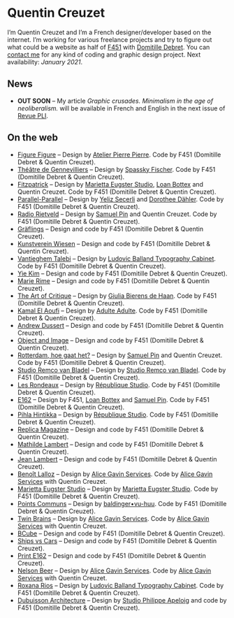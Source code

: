 # Quentin Creuzet

I’m Quentin Creuzet and I’m a French designer/developer based on the internet. I’m working for various freelance projects and try to figure out what could be a website as half of [F451](https://f451.faith) with [Domitille Debret](http://domitilledebret.net).
You can [contact me](mailto:quentin@f451.faith) for any kind of coding and graphic design project. Next availability: _January 2021_.

## News

+ **OUT SOON** – My article *Graphic crusades. Minimalism in the age of neoliberalism.* will be available in French and English in the next issue of [Revue PLI](https://pli-editions.com).

## On the web

+ [Figure Figure](https://figurefigure.fr) – Design by [Atelier Pierre Pierre](http://pierre-pierre.com). Code by F451 (Domitille Debret & Quentin Creuzet).
+ [Théâtre de Gennevilliers](https://theatredegennevilliers.fr) – Design by [Spassky Fischer](http://spassky-fischer.fr). Code by F451 (Domitille Debret & Quentin Creuzet).
+ [Fitzpatrick](https://fitzpatrick.gallery) – Design by [Marietta Eugster Studio](https://mariettaeugster.com), [Loan Bottex](https://loanbottex.tumblr.com) and Quentin Creuzet. Code by F451 (Domitille Debret & Quentin Creuzet).
+ [Parallel-Parallel](https://parallel-parallel.com) – Design by [Yeliz Secerli](http://yelizsecerli.com) and [Dorothee Dähler](https://dorotheedaehler.ch). Code by F451 (Domitille Debret & Quentin Creuzet).
+ [Radio Rietveld](https://radio.rietveldacademie.nl) – Design by [Samuel Pin](http://samuelpin.fr) and Quentin Creuzet. Code by F451 (Domitille Debret & Quentin Creuzet).
+ [Gräflings](https://grafling.org) – Design and code by F451 (Domitille Debret & Quentin Creuzet).
+ [Kunstverein Wiesen](http://kunstverein-wiesen.de) – Design and code by F451 (Domitille Debret & Quentin Creuzet).
+ [Vantieghem Talebi](https://vantieghemtalebi.com) – Design by [Ludovic Balland Typography Cabinet](http://ludovic-balland.com). Code by F451 (Domitille Debret & Quentin Creuzet).
+ [Yie Kim](https://yiekim.com) – Design and code by F451 (Domitille Debret & Quentin Creuzet).
+ [Marie Rime](https://marierime.com) – Design and code by F451 (Domitille Debret & Quentin Creuzet).
+ [The Art of Critique](https://theartofcritique.rietveldacademie.nl) – Design by [Giulia Bierens de Haan](https://www.giuliabierensdehaan.com). Code by F451 (Domitille Debret & Quentin Creuzet).
+ [Kamal El Aoufi](https://kamalelaoufi.com) – Design by [Adulte Adulte](http://www.adulte-adulte.fr/). Code by F451 (Domitille Debret & Quentin Creuzet).
+ [Andrew Dussert](http://andrewdussert.com) – Design and code by F451 (Domitille Debret & Quentin Creuzet).
+ [Object and Image](https://object-image.com) – Design and code by F451 (Domitille Debret & Quentin Creuzet).
+ [Rotterdam, hoe gaat het?](https://rotterdamhoegaathet.nl) – Design by [Samuel Pin](http://samuelpin.fr) and Quentin Creuzet. Code by F451 (Domitille Debret & Quentin Creuzet).
+ [Studio Remco van Bladel](https://remcovanbladel.nl) – Design by [Studio Remco van Bladel](https://remcovanbladel.nl). Code by F451 (Domitille Debret & Quentin Creuzet).
+ [Les Rondeaux](https://lesrondeaux.fr) – Design by [République Studio](https://www.republique.studio). Code by F451 (Domitille Debret & Quentin Creuzet).
+ [E162](http://e162.eu) – Design by F451, [Loan Bottex](https://loanbottex.tumblr.com) and [Samuel Pin](http://samuelpin.fr). Code by F451 (Domitille Debret & Quentin Creuzet).
+ [Pihla Hintikka](https://pihlahintikka.com) – Design by [République Studio](https://www.republique.studio). Code by F451 (Domitille Debret & Quentin Creuzet).
+ [Replica Magazine](http://replica-magazine.com) – Design and code by F451 (Domitille Debret & Quentin Creuzet).
+ [Mathilde Lambert](http://mathildelambert.com) – Design and code by F451 (Domitille Debret & Quentin Creuzet).
+ [Jean Lambert](http://www.jeanlambert.com) – Design and code by F451 (Domitille Debret & Quentin Creuzet).
+ [Benoît Lalloz](https://benoitlalloz.com) – Design by [Alice Gavin Services](http://alicegavin.xyz/). Code by [Alice Gavin Services](http://alicegavin.xyz/) with Quentin Creuzet.
+ [Marietta Eugster Studio](https://mariettaeugster.com) – Design by [Marietta Eugster Studio](https://mariettaeugster.com). Code by F451 (Domitille Debret & Quentin Creuzet).
+ [Points Communs]() – Design by [baldinger•vu-huu](http://www.baldingervuhuu.com). Code by F451 (Domitille Debret & Quentin Creuzet).
+ [Twin Brains](https://twinbrainsfilms.com) – Design by [Alice Gavin Services](http://alicegavin.xyz/). Code by [Alice Gavin Services](http://alicegavin.xyz/) with Quentin Creuzet.
+ [BCube](https://bcube.fr) – Design and code by F451 (Domitille Debret & Quentin Creuzet).
+ [Ships vs Cars](http://www.shipsvscars.info) – Design and code by F451 (Domitille Debret & Quentin Creuzet).
+ [Print E162](http://print.e162.eu) – Design and code by F451 (Domitille Debret & Quentin Creuzet).
+ [Nelson Beer](http://nelsonbeer.net) – Design by [Alice Gavin Services](http://alicegavin.xyz/). Code by [Alice Gavin Services](http://alicegavin.xyz/) with Quentin Creuzet.
+ [Roxana Rios](https://roxana-rios.com) – Design by [Ludovic Balland Typography Cabinet](http://ludovic-balland.com). Code by F451 (Domitille Debret & Quentin Creuzet).
+ [Dubuisson Architecture](http://dubuisson-architecture.com) – Design by [Studio Philippe Apeloig](http://apeloig.com) and code by F451 (Domitille Debret & Quentin Creuzet).
